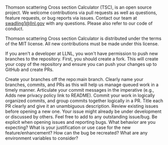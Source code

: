 Thomson scattering Cross section Calculator (TSC), is an open source project. We welcome contributions via pull requests as well as questions, feature requests, or bug reports via issues. Contact our team at swadling1@llnl.gov with any questions. Please also refer to our code of conduct.

Thomson scattering Cross section Calculator is distributed under the terms of the MIT license. All new contributions must be made under this license.

If you aren't a developer at LLNL, you won't have permission to push new branches to the repository. First, you should create a fork. This will create your copy of the repository and ensure you can push your changes up to GitHub and create PRs.

Create your branches off the repo:main branch.
Clearly name your branches, commits, and PRs as this will help us manage queued work in a timely manner.
Articulate your commit messages in the imperative (e.g., Adds new privacy policy link to README).
Commit your work in logically organized commits, and group commits together logically in a PR.
Title each PR clearly and give it an unambiguous description.
Review existing issues before opening a new one. Your issue might already be under development or discussed by others. Feel free to add to any outstanding issue/bug.
Be explicit when opening issues and reporting bugs. What behavior are you expecting? What is your justification or use case for the new feature/enhancement? How can the bug be recreated? What are any environment variables to consider?

